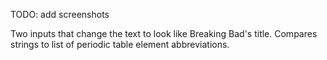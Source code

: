 TODO: add screenshots

 Two inputs that change the text to look like Breaking Bad's title. Compares strings to list of periodic table element abbreviations. 